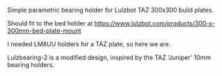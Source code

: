 Simple parametric bearing holder for Lulzbot TAZ 300x300 build plates.

Should fit to the bed holder at https://www.lulzbot.com/products/300-x-300mm-bed-plate-mount

I needed LM8UU holders for a TAZ plate, so here we are.

Lulzbearing-2 is a modified design, inspired by the TAZ 'Juniper' 10mm bearing holders. 
